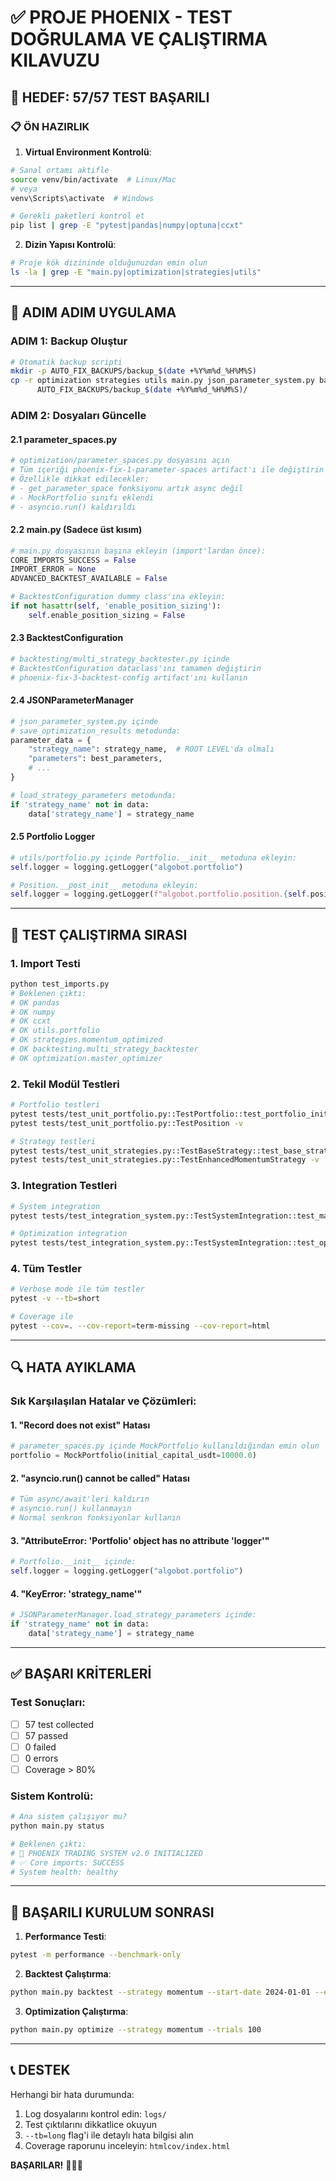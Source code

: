 # ✅ PROJE PHOENIX - TEST DOĞRULAMA VE ÇALIŞTIRMA KILAVUZU

## 🎯 HEDEF: 57/57 TEST BAŞARILI

### 📋 ÖN HAZIRLIK

1. **Virtual Environment Kontrolü**:
```bash
# Sanal ortamı aktifle
source venv/bin/activate  # Linux/Mac
# veya
venv\Scripts\activate  # Windows

# Gerekli paketleri kontrol et
pip list | grep -E "pytest|pandas|numpy|optuna|ccxt"
```

2. **Dizin Yapısı Kontrolü**:
```bash
# Proje kök dizininde olduğunuzdan emin olun
ls -la | grep -E "main.py|optimization|strategies|utils"
```

---

## 🔧 ADIM ADIM UYGULAMA

### ADIM 1: Backup Oluştur
```bash
# Otomatik backup scripti
mkdir -p AUTO_FIX_BACKUPS/backup_$(date +%Y%m%d_%H%M%S)
cp -r optimization strategies utils main.py json_parameter_system.py backtesting \
      AUTO_FIX_BACKUPS/backup_$(date +%Y%m%d_%H%M%S)/
```

### ADIM 2: Dosyaları Güncelle

#### 2.1 parameter_spaces.py
```python
# optimization/parameter_spaces.py dosyasını açın
# Tüm içeriği phoenix-fix-1-parameter-spaces artifact'ı ile değiştirin
# Özellikle dikkat edilecekler:
# - get_parameter_space fonksiyonu artık async değil
# - MockPortfolio sınıfı eklendi
# - asyncio.run() kaldırıldı
```

#### 2.2 main.py (Sadece üst kısım)
```python
# main.py dosyasının başına ekleyin (import'lardan önce):
CORE_IMPORTS_SUCCESS = False
IMPORT_ERROR = None
ADVANCED_BACKTEST_AVAILABLE = False

# BacktestConfiguration dummy class'ına ekleyin:
if not hasattr(self, 'enable_position_sizing'):
    self.enable_position_sizing = False
```

#### 2.3 BacktestConfiguration
```python
# backtesting/multi_strategy_backtester.py içinde
# BacktestConfiguration dataclass'ını tamamen değiştirin
# phoenix-fix-3-backtest-config artifact'ını kullanın
```

#### 2.4 JSONParameterManager
```python
# json_parameter_system.py içinde
# save_optimization_results metodunda:
parameter_data = {
    "strategy_name": strategy_name,  # ROOT LEVEL'da olmalı
    "parameters": best_parameters,
    # ...
}

# load_strategy_parameters metodunda:
if 'strategy_name' not in data:
    data['strategy_name'] = strategy_name
```

#### 2.5 Portfolio Logger
```python
# utils/portfolio.py içinde Portfolio.__init__ metoduna ekleyin:
self.logger = logging.getLogger("algobot.portfolio")

# Position.__post_init__ metoduna ekleyin:
self.logger = logging.getLogger(f"algobot.portfolio.position.{self.position_id}")
```

---

## 🧪 TEST ÇALIŞTIRMA SIRASI

### 1. Import Testi
```bash
python test_imports.py
# Beklenen çıktı:
# OK pandas
# OK numpy
# OK ccxt
# OK utils.portfolio
# OK strategies.momentum_optimized
# OK backtesting.multi_strategy_backtester
# OK optimization.master_optimizer
```

### 2. Tekil Modül Testleri
```bash
# Portfolio testleri
pytest tests/test_unit_portfolio.py::TestPortfolio::test_portfolio_initialization -v
pytest tests/test_unit_portfolio.py::TestPosition -v

# Strategy testleri
pytest tests/test_unit_strategies.py::TestBaseStrategy::test_base_strategy_initialization -v
pytest tests/test_unit_strategies.py::TestEnhancedMomentumStrategy -v
```

### 3. Integration Testleri
```bash
# System integration
pytest tests/test_integration_system.py::TestSystemIntegration::test_main_system_initialization -v

# Optimization integration
pytest tests/test_integration_system.py::TestSystemIntegration::test_optimization_integration -v
```

### 4. Tüm Testler
```bash
# Verbose mode ile tüm testler
pytest -v --tb=short

# Coverage ile
pytest --cov=. --cov-report=term-missing --cov-report=html
```

---

## 🔍 HATA AYIKLAMA

### Sık Karşılaşılan Hatalar ve Çözümleri:

#### 1. "Record does not exist" Hatası
```python
# parameter_spaces.py içinde MockPortfolio kullanıldığından emin olun
portfolio = MockPortfolio(initial_capital_usdt=10000.0)
```

#### 2. "asyncio.run() cannot be called" Hatası
```python
# Tüm async/await'leri kaldırın
# asyncio.run() kullanmayın
# Normal senkron fonksiyonlar kullanın
```

#### 3. "AttributeError: 'Portfolio' object has no attribute 'logger'"
```python
# Portfolio.__init__ içinde:
self.logger = logging.getLogger("algobot.portfolio")
```

#### 4. "KeyError: 'strategy_name'"
```python
# JSONParameterManager.load_strategy_parameters içinde:
if 'strategy_name' not in data:
    data['strategy_name'] = strategy_name
```

---

## ✅ BAŞARI KRİTERLERİ

### Test Sonuçları:
- [ ] 57 test collected
- [ ] 57 passed
- [ ] 0 failed
- [ ] 0 errors
- [ ] Coverage > 80%

### Sistem Kontrolü:
```bash
# Ana sistem çalışıyor mu?
python main.py status

# Beklenen çıktı:
# 🚀 PHOENIX TRADING SYSTEM v2.0 INITIALIZED
# ✅ Core imports: SUCCESS
# System health: healthy
```

---

## 🚀 BAŞARILI KURULUM SONRASI

1. **Performance Testi**:
```bash
pytest -m performance --benchmark-only
```

2. **Backtest Çalıştırma**:
```bash
python main.py backtest --strategy momentum --start-date 2024-01-01 --end-date 2024-12-31
```

3. **Optimization Çalıştırma**:
```bash
python main.py optimize --strategy momentum --trials 100
```

---

## 📞 DESTEK

Herhangi bir hata durumunda:
1. Log dosyalarını kontrol edin: `logs/`
2. Test çıktılarını dikkatlice okuyun
3. `--tb=long` flag'i ile detaylı hata bilgisi alın
4. Coverage raporunu inceleyin: `htmlcov/index.html`

**BAŞARILAR!** 🎉🚀💎